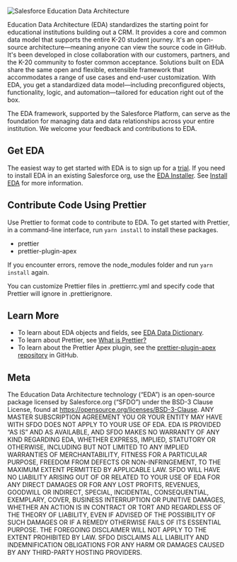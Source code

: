 ![Salesforce Education Data Architecture](https://github.com/SalesforceFoundation/EDA/blob/master/EDA%20GitHub.png "Salesforce Education Data Architecture")

Education Data Architecture (EDA) standardizes the starting point for educational institutions building out a CRM. It provides a core and common data model that supports the entire K-20 student journey. It's an open-source architecture—meaning anyone can view the source code in GitHub. It's been developed in close collaboration with our customers, partners, and the K-20 community to foster common acceptance. Solutions built on EDA share the same open and flexible, extensible framework that accommodates a range of use cases and end-user customization. With EDA, you get a standardized data model—including preconfigured objects, functionality, logic, and automation—tailored for education right out of the box.

The EDA framework, supported by the Salesforce Platform, can serve as the foundation for managing data and data relationships across your entire institution. We welcome your feedback and contributions to EDA. 

## Get EDA

The easiest way to get started with EDA is to sign up for a <a href="https://www.salesforce.org/trial/eda/" target="_blank">trial</a>. If you need to install EDA in an existing Salesforce org, use the <a href="https://install.salesforce.org/products/eda" target="_blank">EDA Installer</a>. See <a href="https://powerofus.force.com/s/article/EDA-Install-EDA" target="_blank">Install EDA</a> for more information.

## Contribute Code Using Prettier

Use Prettier to format code to contribute to EDA. To get started with Prettier, in a command-line interface, run `yarn install` to install these packages.

* prettier
* prettier-plugin-apex

If you encounter errors, remove the node_modules folder and run `yarn install` again.

You can customize Prettier files in .prettierrc.yml and specify code that Prettier will ignore in .prettierignore.

## Learn More

* To learn about EDA objects and fields, see <a href="https://powerofus.force.com/s/article/EDA-Data-Dictionary" target="_blank">EDA Data Dictionary</a>.
* To learn about Prettier, see <a href="https://prettier.io/docs/en/index.html" target="_blank">What is Prettier?</a>
* To learn about the Prettier Apex plugin, see the <a href="https://github.com/dangmai/prettier-plugin-apex" target="_blank">prettier-plugin-apex repository</a> in GitHub.

## Meta

The Education Data Architecture technology (“EDA”) is an open-source package licensed by Salesforce.org (“SFDO”) under the BSD-3 Clause License, found at https://opensource.org/licenses/BSD-3-Clause. ANY MASTER SUBSCRIPTION AGREEMENT YOU OR YOUR ENTITY MAY HAVE WITH SFDO DOES NOT APPLY TO YOUR USE OF EDA. EDA IS PROVIDED “AS IS” AND AS AVAILABLE, AND SFDO MAKES NO WARRANTY OF ANY KIND REGARDING EDA, WHETHER EXPRESS, IMPLIED, STATUTORY OR OTHERWISE, INCLUDING BUT NOT LIMITED TO ANY IMPLIED WARRANTIES OF MERCHANTABILITY, FITNESS FOR A PARTICULAR PURPOSE, FREEDOM FROM DEFECTS OR NON-INFRINGEMENT, TO THE MAXIMUM EXTENT PERMITTED BY APPLICABLE LAW.
SFDO WILL HAVE NO LIABILITY ARISING OUT OF OR RELATED TO YOUR USE OF EDA FOR ANY DIRECT DAMAGES OR FOR ANY LOST PROFITS, REVENUES, GOODWILL OR INDIRECT, SPECIAL, INCIDENTAL, CONSEQUENTIAL, EXEMPLARY, COVER, BUSINESS INTERRUPTION OR PUNITIVE DAMAGES, WHETHER AN ACTION IS IN CONTRACT OR TORT AND REGARDLESS OF THE THEORY OF LIABILITY, EVEN IF ADVISED OF THE POSSIBILITY OF SUCH DAMAGES OR IF A REMEDY OTHERWISE FAILS OF ITS ESSENTIAL PURPOSE. THE FOREGOING DISCLAIMER WILL NOT APPLY TO THE EXTENT PROHIBITED BY LAW. SFDO DISCLAIMS ALL LIABILITY AND INDEMNIFICATION OBLIGATIONS FOR ANY HARM OR DAMAGES CAUSED BY ANY THIRD-PARTY HOSTING PROVIDERS.